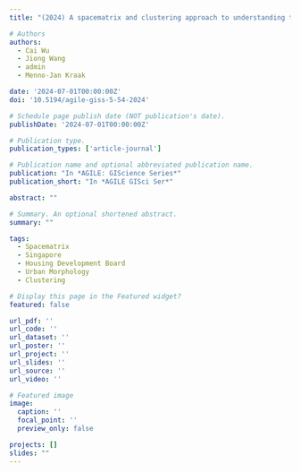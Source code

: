 ```yaml
---
title: "(2024) A spacematrix and clustering approach to understanding the morphology of Singapore's Housing Development Board (HDB) estates. AGILE: GIScience Series, 5, 54"

# Authors
authors:
  - Cai Wu
  - Jiong Wang
  - admin
  - Menno-Jan Kraak

date: '2024-07-01T00:00:00Z'
doi: '10.5194/agile-giss-5-54-2024'

# Schedule page publish date (NOT publication's date).
publishDate: '2024-07-01T00:00:00Z'

# Publication type.
publication_types: ['article-journal']

# Publication name and optional abbreviated publication name.
publication: "In *AGILE: GIScience Series*"
publication_short: "In *AGILE GISci Ser*"

abstract: ""

# Summary. An optional shortened abstract.
summary: ""

tags:
  - Spacematrix
  - Singapore
  - Housing Development Board
  - Urban Morphology
  - Clustering

# Display this page in the Featured widget?
featured: false

url_pdf: ''
url_code: ''
url_dataset: ''
url_poster: ''
url_project: ''
url_slides: ''
url_source: ''
url_video: ''

# Featured image
image:
  caption: ''
  focal_point: ''
  preview_only: false

projects: []
slides: ""
---
```

